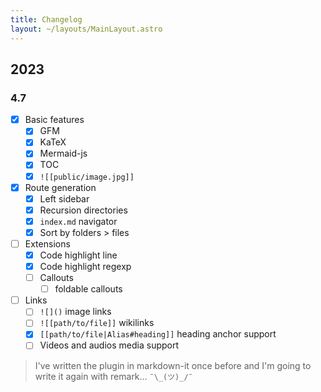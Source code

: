 ```yaml
---
title: Changelog
layout: ~/layouts/MainLayout.astro
---
```


## 2023

### 4.7

- [x] Basic features
    - [x] GFM
    - [x] KaTeX
    - [x] Mermaid-js
    - [x] TOC
    - [x] `![[public/image.jpg]]`
- [x] Route generation
    - [x] Left sidebar
    - [x] Recursion directories
    - [x] `index.md` navigator
    - [x] Sort by folders > files
- [ ] Extensions
    - [x] Code highlight line
    - [x] Code highlight regexp
    - [ ] Callouts
        - [ ] foldable callouts
- [ ] Links
    - [ ] `![]()` image links
    - [ ] `![[path/to/file]]` wikilinks
    - [x] `[[path/to/file|Alias#heading]]` heading anchor support
    - [ ] Videos and audios media support

> I've written the plugin in markdown-it once before and I'm going to write it again with remark... `¯\_(ツ)_/¯`
